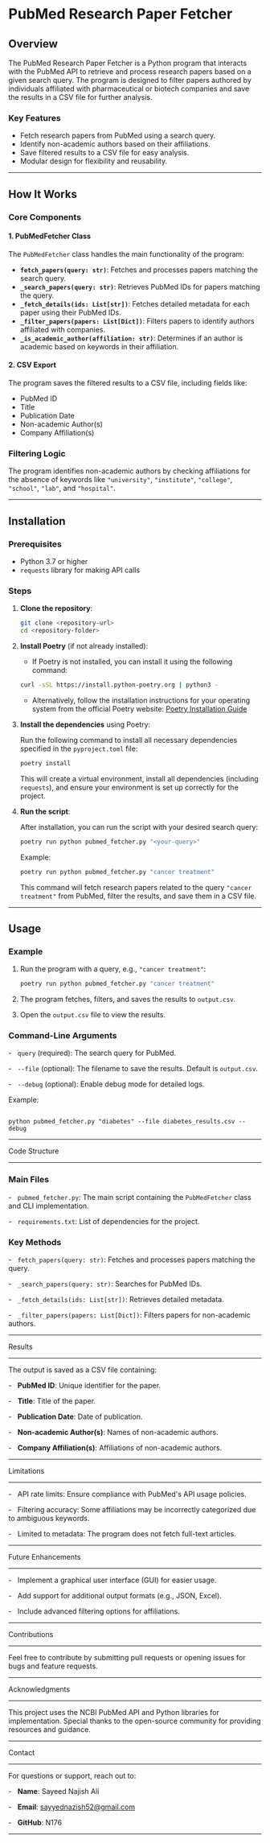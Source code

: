 # PubMed Research Paper Fetcher

## Overview

The PubMed Research Paper Fetcher is a Python program that interacts with the PubMed API to retrieve and process research papers based on a given search query. The program is designed to filter papers authored by individuals affiliated with pharmaceutical or biotech companies and save the results in a CSV file for further analysis.

### Key Features

- Fetch research papers from PubMed using a search query.
- Identify non-academic authors based on their affiliations.
- Save filtered results to a CSV file for easy analysis.
- Modular design for flexibility and reusability.

---

## How It Works

### Core Components

#### 1. **PubMedFetcher Class**

The `PubMedFetcher` class handles the main functionality of the program:

- **`fetch_papers(query: str)`**: Fetches and processes papers matching the search query.
- **`_search_papers(query: str)`**: Retrieves PubMed IDs for papers matching the query.
- **`_fetch_details(ids: List[str])`**: Fetches detailed metadata for each paper using their PubMed IDs.
- **`_filter_papers(papers: List[Dict])`**: Filters papers to identify authors affiliated with companies.
- **`_is_academic_author(affiliation: str)`**: Determines if an author is academic based on keywords in their affiliation.

#### 2. **CSV Export**

The program saves the filtered results to a CSV file, including fields like:

- PubMed ID
- Title
- Publication Date
- Non-academic Author(s)
- Company Affiliation(s)

### Filtering Logic

The program identifies non-academic authors by checking affiliations for the absence of keywords like `"university"`, `"institute"`, `"college"`, `"school"`, `"lab"`, and `"hospital"`.

---

## Installation

### Prerequisites

- Python 3.7 or higher
- `requests` library for making API calls

### Steps

1. **Clone the repository**:

    ```bash
    git clone <repository-url>
    cd <repository-folder>
    ```

2. **Install Poetry** (if not already installed):

    - If Poetry is not installed, you can install it using the following command:

    ```bash
    curl -sSL https://install.python-poetry.org | python3 -
    ```

    - Alternatively, follow the installation instructions for your operating system from the official Poetry website: [Poetry Installation Guide](https://python-poetry.org/docs/#installation)

3. **Install the dependencies** using Poetry:

    Run the following command to install all necessary dependencies specified in the `pyproject.toml` file:

    ```bash
    poetry install
    ```

    This will create a virtual environment, install all dependencies (including `requests`), and ensure your environment is set up correctly for the project.

4. **Run the script**:

    After installation, you can run the script with your desired search query:

    ```bash
    poetry run python pubmed_fetcher.py "<your-query>"
    ```

    Example:

    ```bash
    poetry run python pubmed_fetcher.py "cancer treatment"
    ```

    This command will fetch research papers related to the query `"cancer treatment"` from PubMed, filter the results, and save them in a CSV file.

---

## Usage

### Example

1. Run the program with a query, e.g., `"cancer treatment"`:

    ```bash
    poetry run python pubmed_fetcher.py "cancer treatment"
    ```

2. The program fetches, filters, and saves the results to `output.csv`.

3. Open the `output.csv` file to view the results.


### Command-Line Arguments

-   `query` (required): The search query for PubMed.

-   `--file` (optional): The filename to save the results. Default is `output.csv`.

-   `--debug` (optional): Enable debug mode for detailed logs.

Example:

```

python pubmed_fetcher.py "diabetes" --file diabetes_results.csv --debug

```

* * * * *

Code Structure

--------------

### Main Files

-   `pubmed_fetcher.py`: The main script containing the `PubMedFetcher` class and CLI implementation.

-   `requirements.txt`: List of dependencies for the project.

### Key Methods

-   `fetch_papers(query: str)`: Fetches and processes papers matching the query.

-   `_search_papers(query: str)`: Searches for PubMed IDs.

-   `_fetch_details(ids: List[str])`: Retrieves detailed metadata.

-   `_filter_papers(papers: List[Dict])`: Filters papers for non-academic authors.

* * * * *

Results

-------

The output is saved as a CSV file containing:

-   **PubMed ID**: Unique identifier for the paper.

-   **Title**: Title of the paper.

-   **Publication Date**: Date of publication.

-   **Non-academic Author(s)**: Names of non-academic authors.

-   **Company Affiliation(s)**: Affiliations of non-academic authors.

* * * * *

Limitations

-----------

-   API rate limits: Ensure compliance with PubMed's API usage policies.

-   Filtering accuracy: Some affiliations may be incorrectly categorized due to ambiguous keywords.

-   Limited to metadata: The program does not fetch full-text articles.

* * * * *

Future Enhancements

-------------------

-   Implement a graphical user interface (GUI) for easier usage.

-   Add support for additional output formats (e.g., JSON, Excel).

-   Include advanced filtering options for affiliations.

* * * * *

Contributions

-------------

Feel free to contribute by submitting pull requests or opening issues for bugs and feature requests.

* * * * *

Acknowledgments

---------------

This project uses the NCBI PubMed API and Python libraries for implementation. Special thanks to the open-source community for providing resources and guidance.

* * * * *

Contact

-------

For questions or support, reach out to:

-   **Name**: Sayeed Najish Ali

-   **Email**: sayyednazish52@gmail.com

-   **GitHub**: N176

* * * * *
